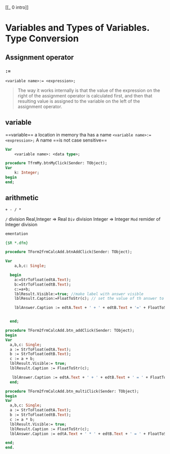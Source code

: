 [[_ 0 intro]]

# Variables and Types of Variables. Type Conversion


## Assignment operator
### `:=`
`<variable name>:= <expression>;`

> The way it works internally is that the value of the expression on the
right of the assignment operator is calculated first, and then that resulting
value is assigned to the variable on the left of the assignment operator.

## variable
==variable== a location in memory tha has a name
`<variable name>:= <expression>;`
A name ==is not case sensitive==
```pascal
Var
	<variable name>: <data type>;
```


```pascal
procedure TfrmMy.btnMyClick(Sender: TObject);
Var
	k: Integer;
begin
end;
```

## arithmetic
`+ - / *`

`/` division Real,Integer => Real
`Div` division Integer => Integer
`Mod` remider of Integer division

```pascal
ementation

{$R *.dfm}

procedure TForm2frmCalcAdd.btnAddClick(Sender: TObject);

Var
    a,b,c: Single;

  begin
    a:=StrToFloat(edtA.Text);
    b:=StrToFloat(edtB.Text);
    c:=a+b;
    lblResult.Visible:=true; //make label with answer visible
    lblResult.Caption:=FloatToStr(c); // set the value of th answer to the label

    lblAnswer.Caption := edtA.Text + ' + ' + edtB.Text + '=' + FloatToStr(c);


  end;

procedure TForm2frmCalcAdd.btn_addClick(Sender: TObject);
begin
Var
  a,b,c: Single;
  a := StrToFloat(edtA.Text);
  b := StrToFloat(edtB.Text);
  c := a + b;
  lblResult.Visible:= true;
  lblResult.Caption := FloatToStr(c);

   lblAnswer.Caption := edtA.Text + ' + ' + edtB.Text + ' = ' + FloatToStr(c);
  end;

procedure TForm2frmCalcAdd.btn_multiClick(Sender: TObject);
begin
Var
  a,b,c: Single;
  a := StrToFloat(edtA.Text);
  b := StrToFloat(edtB.Text);
  c := a * b;
  lblResult.Visible:= true;
  lblResult.Caption := FloatToStr(c);
  lblAnswer.Caption := edtA.Text + ' * ' + edtB.Text + ' = ' + FloatToStr(c);

end;
end.
```




















